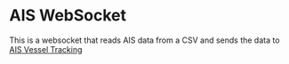 # AIS WebSocket

This is a websocket that reads AIS data from a CSV and sends the data to [AIS Vessel Tracking](github.com/zachmdsi/ais-vessel-tracking)
